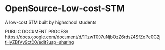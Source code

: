 # OpenSource-Low-cost-STM
A low-cost STM built by highschool students

PUBLIC DOCUMENT PROCESS
https://docs.google.com/document/d/1TzwT007uNjbOzZ6rdsZ4SfZoPe0C2jtHyZBfVy9ctC0/edit?usp=sharing 
